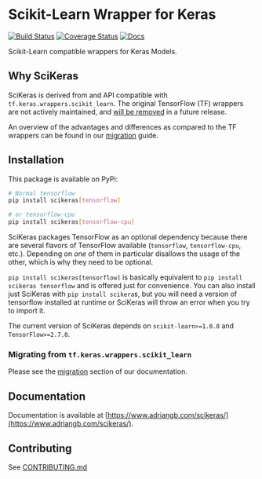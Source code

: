 # Scikit-Learn Wrapper for Keras

[![Build Status](https://github.com/adriangb/scikeras/workflows/Tests/badge.svg)](https://github.com/adriangb/scikeras/actions?query=workflow%3ATests+branch%3Amaster)
[![Coverage Status](https://codecov.io/gh/adriangb/scikeras/branch/master/graph/badge.svg)](https://codecov.io/gh/adriangb/scikeras)
[![Docs](https://readthedocs.org/projects/docs/badge/?version=latest)](https://www.adriangb.com/scikeras/)

Scikit-Learn compatible wrappers for Keras Models.

## Why SciKeras

SciKeras is derived from and API compatible with `tf.keras.wrappers.scikit_learn`. The original TensorFlow (TF) wrappers are not actively maintained,
and [will be removed](https://github.com/tensorflow/tensorflow/pull/36137#issuecomment-726271760) in a future release.

An overview of the advantages and differences as compared to the TF wrappers can be found in our
[migration](https://www.adriangb.com/scikeras/stable/migration.html) guide.

## Installation

This package is available on PyPi:

```bash
# Normal tensorflow
pip install scikeras[tensorflow]

# or tensorflow-cpu
pip install scikeras[tensorflow-cpu]
```

SciKeras packages TensorFlow as an optional dependency because there are
several flavors of TensorFlow available (`tensorflow`, `tensorflow-cpu`, etc.).
Depending on _one_ of them in particular disallows the usage of the other, which is why
they need to be optional.

`pip install scikeras[tensorflow]` is basically equivalent to `pip install scikeras tensorflow`
and is offered just for convenience. You can also install just SciKeras with
`pip install scikera`s, but you will need a version of tensorflow installed at
runtime or SciKeras will throw an error when you try to import it.

The current version of SciKeras depends on `scikit-learn>=1.0.0` and `TensorFlow>=2.7.0`.

### Migrating from `tf.keras.wrappers.scikit_learn`

Please see the [migration](https://www.adriangb.com/scikeras/stable/migration.html) section of our documentation.

## Documentation

Documentation is available at [https://www.adriangb.com/scikeras/](https://www.adriangb.com/scikeras/).

## Contributing

See [CONTRIBUTING.md](https://github.com/adriangb/scikeras/blob/master/CONTRIBUTING.md)
